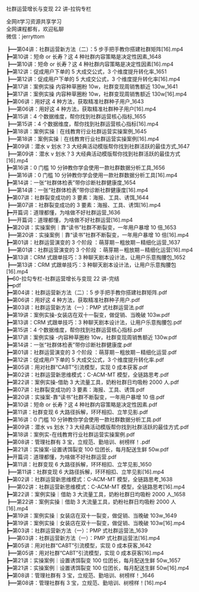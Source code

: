 社群运营增长与变现 22 讲-拉钩专栏

全网it学习资源共享学习<br>全网课程都有，欢迎私聊<br>微信：jerryttom<br>

┣━第04讲：社群运营新方法（二）：5 步手把手教你搭建社群矩阵[16].mp4<br> ┣━第10讲：短命 or 长寿？这 4 种社群内容策略是决定性因素_1648<br> ┣━第10讲：短命 or 长寿？这 4 种社群内容策略是决定性因素[16].mp4<br> ┣━第12讲：促成用户下单的 5 大成交公式，3 个维度提升转化率_1651<br> ┣━第12讲：促成用户下单的 5 大成交公式，3 个维度提升转化率[16].mp4<br> ┣━第17讲：案例实操 内容种草圈粉 10w，社群变现周销售额近 130w_1641<br> ┣━第17讲：案例实操 内容种草圈粉 10w，社群变现周销售额近 130w[16].mp4<br> ┣━第06讲：用好这 4 种方法，获取精准社群种子用户_1643<br> ┣━第06讲：用好这 4 种方法，获取精准社群种子用户[16].mp4<br> ┣━第15讲：4 个数据维度，帮你找到社群运营核心指标_1655<br> ┣━第15讲：4 个数据维度，帮你找到社群运营核心指标[16].mp4<br> ┣━第18讲：案例实操｜在线教育行业社群运营实操案例_1645<br> ┣━第18讲：案例实操｜在线教育行业社群运营实操案例[16].mp4<br> ┣━第09讲：潜水 v 划水？3 大经典活动模版帮你找到社群活跃的最佳方式_1647<br> ┣━第09讲：潜水 v 划水？3 大经典活动模版帮你找到社群活跃的最佳方式[16].mp4<br> ┣━第16讲：0 门槛 10 分钟教你学会使用一款社群数据分析工具_1656<br> ┣━第16讲：0 门槛 10 分钟教你学会使用一款社群数据分析工具[16].mp4<br> ┣━第14讲：一张“社群体检表”带你诊断社群健康度_1654<br> ┣━第14讲：一张“社群体检表”带你诊断社群健康度[16].mp4<br> ┣━第07讲：社群裂变成功的 3 要素：海报、工具、诱饵_1644<br> ┣━第07讲：社群裂变成功的 3 要素：海报、工具、诱饵[16].mp4<br> ┣━开篇词：道理都懂，为啥做不好社群运营_1636<br> ┣━开篇词：道理都懂，为啥做不好社群运营[16].mp4<br> ┣━第20讲：实操案例｜靠“读书”社群不断裂变，一年用户暴增 10 倍_1653<br> ┣━第20讲：实操案例｜靠“读书”社群不断裂变，一年用户暴增 10 倍[16].mp4<br> ┣━第01讲：社群运营演变的 3 个阶段 ：萌芽期－粗放期－精细化运营_1637<br> ┣━第01讲：社群运营演变的 3 个阶段 ：萌芽期－粗放期－精细化运营[16].mp4<br> ┣━第13讲：CRM 式跟单技巧：3 种聊天剧本设计法，让用户乐意掏腰包_1652<br> ┣━第13讲：CRM 式跟单技巧：3 种聊天剧本设计法，让用户乐意掏腰包[16].mp4<br> ┣━60-拉勾专栏-社群运营增长与变现 22 讲-完结<br> ┣━pdf<br> ┣━第04讲：社群运营新方法（二）：5 步手把手教你搭建社群矩阵.pdf<br> ┣━第06讲：用好这 4 种方法，获取精准社群种子用户.pdf<br> ┣━第03讲：社群运营新方法（一）：PMP 式社群运营法.pdf<br> ┣━第19讲：案例实操-女装店在双十一裂变，做促销、当晚破 103w.pdf<br> ┣━第13讲：CRM 式跟单技巧：3 种聊天剧本设计法，让用户乐意掏腰包.pdf<br> ┣━第15讲：4 个数据维度，帮你找到社群运营核心指标.pdf<br> ┣━第17讲：案例实操 -内容种草圈粉 10w，社群变现周销售额近 130w.pdf<br> ┣━第14讲：一张“社群体检表”带你诊断社群健康度.pdf<br> ┣━第01讲：社群运营演变的 3 个阶段 ：萌芽期－粗放期－精细化运营.pdf<br> ┣━第12讲：促成用户下单的 5 大成交公式，3 个维度提升转化率.pdf<br> ┣━第05讲：用对社群“CABT”引流模型，实现 0 成本获客.pdf<br> ┣━第02讲：社群运营新思维模式：C-ACM-MT 模型，全链路思考.pdf<br> ┣━第22讲：案例实操-借助 3 大流量工具，奶粉社群日均吸粉 2000 人.pdf<br> ┣━第07讲：社群裂变成功的 3 要素：海报、工具、诱饵.pdf<br> ┣━第20讲：实操案-靠“读书”社群不断裂变，一年用户暴增 10 倍.pdf<br> ┣━第10讲：短命 or 长寿？这 4 种社群内容策略是决定性因素.pdf<br> ┣━第11讲：社群变现 6 大路径拆解，环环相扣、立竿见影.pdf<br> ┣━第16讲：0 门槛 10 分钟教你学会使用一款社群数据分析工具.pdf<br> ┣━第09讲：潜水 vs 划水？3 大经典活动模版帮你找到社群活跃的最佳方式.pdf<br> ┣━第18讲：案例实-在线教育行业社群运营实操案例.pdf<br> ┣━第08讲：管理社群有 3 宝，立规范、勤培训、树榜样！.pdf<br> ┣━第21讲：实操案-设置诱饵裂变 100 位团长，每月配送生鲜 50w.pdf<br> ┣━开篇词：道理都懂，为啥做不好社群运营.pdf<br> ┣━第11讲：社群变现 6 大路径拆解，环环相扣、立竿见影_1650<br> ┣━第11讲：社群变现 6 大路径拆解，环环相扣、立竿见影[16].mp4<br> ┣━第02讲：社群运营新思维模式：C-ACM-MT 模型，全链路思考_1638<br> ┣━第02讲：社群运营新思维模式：C-ACM-MT 模型，全链路思考[16].mp4<br> ┣━第22讲：案例实操｜借助 3 大流量工具，奶粉社群日均吸粉 2000 人_1658<br> ┣━第22讲：案例实操｜借助 3 大流量工具，奶粉社群日均吸粉 2000 人[16].mp4<br> ┣━第19讲：案例实操｜女装店在双十一裂变，做促销、当晚破 103w_1649<br> ┣━第19讲：案例实操｜女装店在双十一裂变，做促销、当晚破 103w[16].mp4<br> ┣━第03讲：社群运营新方法（一）：PMP 式社群运营法_1639<br> ┣━第03讲：社群运营新方法（一）：PMP 式社群运营法[16].mp4<br> ┣━第05讲：用对社群“CABT”引流模型，实现 0 成本获客_1642<br> ┣━第05讲：用对社群“CABT”引流模型，实现 0 成本获客[16].mp4<br> ┣━第21讲：实操案例｜设置诱饵裂变 100 位团长，每月配送生鲜 50w_1657<br> ┣━第21讲：实操案例｜设置诱饵裂变 100 位团长，每月配送生鲜 50w[16].mp4<br> ┣━第08讲：管理社群有 3 宝，立规范、勤培训、树榜样！_1646<br> ┣━第08讲：管理社群有 3 宝，立规范、勤培训、树榜样！[16].mp4